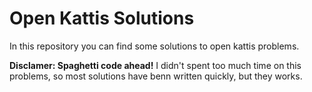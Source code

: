 # Open Kattis Solutions

In this repository you can find some solutions to open kattis problems.

**Disclamer: Spaghetti code ahead!**
I didn't spent too much time on this problems, so most solutions have benn written quickly, but they works.
